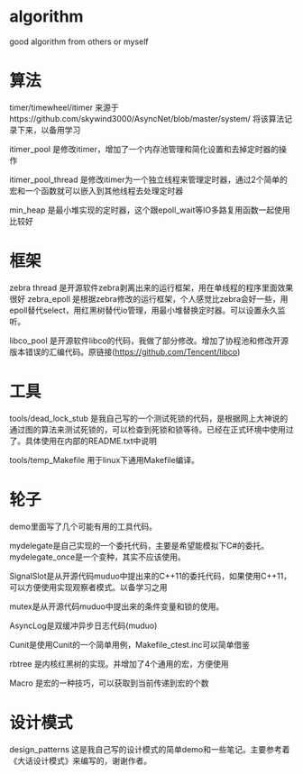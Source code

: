 # algorithm
good algorithm from others or myself

# 算法
timer/timewheel/itimer 来源于https://github.com/skywind3000/AsyncNet/blob/master/system/ 将该算法记录下来，以备用学习


itimer_pool 是修改itimer，增加了一个内存池管理和简化设置和去掉定时器的操作


itimer_pool_thread 是修改itimer为一个独立线程来管理定时器，通过2个简单的宏和一个函数就可以嵌入到其他线程去处理定时器

min_heap 是最小堆实现的定时器，这个跟epoll_wait等IO多路复用函数一起使用比较好

# 框架
zebra thread 是开源软件zebra剥离出来的运行框架，用在单线程的程序里面效果很好
zebra_epoll  是根据zebra修改的运行框架，个人感觉比zebra会好一些，用epoll替代select，用红黑树替代io管理，用最小堆替换定时器。可以设置永久监听。

libco_pool 是开源软件libco的代码，我做了部分修改。增加了协程池和修改开源版本错误的汇编代码。原链接(https://github.com/Tencent/libco)


# 工具
tools/dead_lock_stub 是我自己写的一个测试死锁的代码，是根据网上大神说的通过图的算法来测试死锁的，可以检查到死锁和锁等待。已经在正式环境中使用过了。具体使用在内部的README.txt中说明

tools/temp_Makefile
用于linux下通用Makefile编译。

# 轮子
demo里面写了几个可能有用的工具代码。

mydelegate是自己实现的一个委托代码，主要是希望能模拟下C#的委托。mydelegate_once是一个变种，其实不应该使用。

SignalSlot是从开源代码muduo中提出来的C++11的委托代码，如果使用C++11，可以方便使用实现观察者模式。以备学习之用

mutex是从开源代码muduo中提出来的条件变量和锁的使用。

AsyncLog是双缓冲异步日志代码(muduo)

Cunit是使用Cunit的一个简单用例，Makefile_ctest.inc可以简单借鉴

rbtree 是内核红黑树的实现。并增加了4个通用的宏，方便使用

Macro 是宏的一种技巧，可以获取到当前传递到宏的个数

# 设计模式
design_patterns
这是我自己写的设计模式的简单demo和一些笔记。主要参考着《大话设计模式》来编写的，谢谢作者。
